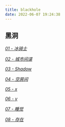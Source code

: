 ```yaml
---
title: blackhole
date: 2022-06-07 19:24:38
---
```


## 黑洞

*[01 - 冰骑士](/blackhole/1.html)*

*[02 - 城市间谍](/blackhole/2.html)*

*[03 - Shadow](/blackhole/3.html)*

*[04 - 空房间](/blackhole/4.html)*

*[05 - x](/blackhole/5.html)*

*[06 - y](/blackhole/6.html)*

*[07 - 睡觉](/blackhole/7.html)*

*[08 - 存在](/blackhole/8.html)*

